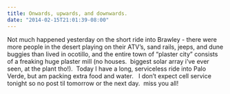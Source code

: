 ```yaml
---
title: Onwards, upwards, and downwards.
date: "2014-02-15T21:01:39-08:00"
---
```

        
Not much happened yesterday on the short ride into Brawley - there were more people in the desert playing on their ATV&rsquo;s, sand rails, jeeps, and dune buggies than lived in ocotillo, and the entire town of &ldquo;plaster city&rdquo; consists of a freaking huge plaster mill (no houses.  biggest solar array i&rsquo;ve ever seen, at the plant tho!).  Today I have a long, serviceless ride into Palo Verde, but am packing extra food and water.   I don&rsquo;t expect cell service tonight so no post til tomorrow or the next day.  miss you all!</p>

